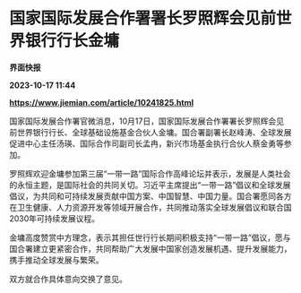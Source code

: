 # 国家国际发展合作署署长罗照辉会见前世界银行行长金墉
**界面快报**

**2023-10-17 11:44**

**https://www.jiemian.com/article/10241825.html**

国家国际发展合作署官微消息，10月17日，国家国际发展合作署署长罗照辉会见前世界银行行长、全球基础设施基金合伙人金墉。国合署副署长赵峰涛、全球发展促进中心主任汤瑛、国际合作司副司长孟冉，新兴市场基金执行合伙人蔡金勇等参加。

罗照辉欢迎金墉参加第三届“一带一路”国际合作高峰论坛并表示，发展是人类社会的永恒主题，是国际社会的共同关切。习近平主席提出“一带一路”倡议和全球发展倡议，为共同和可持续发展贡献中国方案、中国智慧、中国力量。国合署愿同各方在卫生健康、人力资源开发等领域开展合作，共同推动落实全球发展倡议和联合国2030年可持续发展议程。

金墉高度赞赏中方理念，表示其担任世行行长期间积极支持“一带一路”倡议，愿与国合署建立更紧密合作，共同帮助广大发展中国家创造发展机遇、提升发展能力，携手推动全球发展与繁荣。

双方就合作具体意向交换了意见。